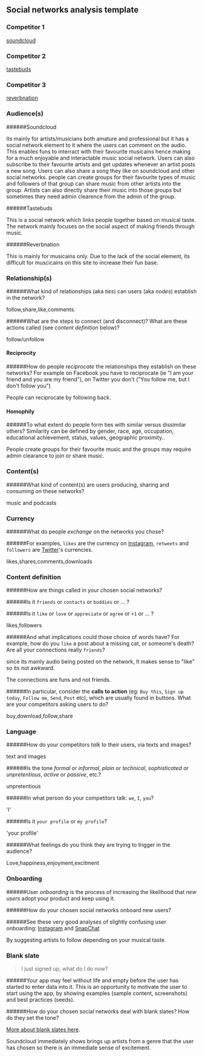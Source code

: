 
## Social networks analysis template

### Competitor 1

[soundcloud](http://soundcloud.com)

### Competitor 2

[tastebuds](http://tastebuds.fm/)

### Competitor 3

[reverbnation](http://www.reverbnation.com/)


### Audience(s)

######Soundcloud

Its mainly for artists/musicians both amature and professional but it has a social network element to it where the users can comment on the audio. This enables funs to interract with their favourite musicains hence making for a much enjoyable and interactable music social network. Users can also subscribe to their favourite artists and get updates whenever an artist posts a new song. Users can also share a song they like on soundcloud and other social networks. people can create groups for their favourite types of music and followers of that group can share music from other artists into the group. Artists can also directly share their music into those groups but sometimes they need admin clearence from the admin of the group.

######Tastebuds

This is a social  network which links people together based on musical taste. The network mainly focuses on the social aspect of making friends through music.

######Reverbnation

This is mainly for musicains only. Due to the lack of the social element, its difficult for muscicains on this site to increase their fun base.
### Relationship(s)

######What kind of relationships (aka *ties*) can users (aka *nodes*) establish in the network? 

follow,share,like,comments.

######What are the steps to connect (and disconnect)? What are these actions called (see *content definition* below)?

follow/unfollow

#### Reciprocity

######How do people *reciprocate* the relationships they establish on these networks? For example on Facebook you have to reciprocate (ie "I am your friend and you are my friend"), on Twitter you don't ("You follow me, but I don't follow you")

People can reciprocate by following back.

#### Homophily

######To what extent do people form ties with similar versus dissimilar others? Similarity can be defined by gender, race, age, occupation, educational achievement, status, values, geographic proximity..

People create groups for their favourite music and the groups may require admin clearance to join or share music. 

### Content(s)

######What kind of content(s) are users producing, sharing and consuming on these networks?

music and podcasts

### Currency

######What do people *exchange* on the networks you chose?

######For examples, `likes` are the currency on [Instagram](http://instagram.com), `retweets` and `followers` are [Twitter](https://twitter.com)'s currencies.

likes,shares,comments,downloads

### Content definition

######How are things called in your chosen social networks?

######Is it `friends` or `contacts` or `buddies` or ... ?

######Is it `like` or `love` or `appreciate` or `agree` or `+1` or ... ? 

likes,followers

######And what implications could those choice of words have? For example, how do you `like` a post about a missing cat, or someone's death? Are all your connections really `friends`?

since its mainly audio being posted on the network, It makes sense to "like" so its not awkward.

The connections are funs and not friends.

######In particular, consider the **calls to action** (eg: `Buy this`, `Sign up today`, `Follow me`, `Send`, `Post` etc), which are usually found in buttons. What are your competitors asking users to do?

buy,download,follow,share

### Language

######How do your competitors *talk* to their users, via texts and images?

text and images

######Is the tone *formal* or *informal*, *plain* or *technical*, *sophisticated* or *unpretentious*, *active* or *passive*, etc.?

unpretentious

######In what person do your competitors talk: `we`, `I`, `you`?

'I'

######Is it `your profile` or `my profile`? 

'your profile'

######What feelings do you think they are trying to trigger in the audience? 

Love,happiness,enjoyment,excitment

### Onboarding

######User *onboarding* is the process of increasing the likelihood that *new users* adopt your product and keep using it.

######How do your chosen social networks onboard new users?

######See these very good analyses of slightly confusing user onboarding: [Instagram](http://www.useronboard.com/how-instagram-onboards-new-users/) and [SnapChat](http://www.useronboard.com/how-snapchat-onboards-new-users/)

By suggesting artists to follow depending on your musical taste.

### Blank slate

> I just signed up, what do I do now?

######Your app may feel without life and empty before the user has started to enter data into it. This is an opportunity to motivate the user to start using the app, by showing examples (sample content, screenshots) and best practices (seeds).

######How do your chosen social networks deal with blank slates? How do they set the tone?

[More about blank slates here](http://ui-patterns.com/patterns/BlankSlate).

Soundcloud immediately shows brings up artists from a genre that the user has chosen so there is an immediate sense of excitement. 


